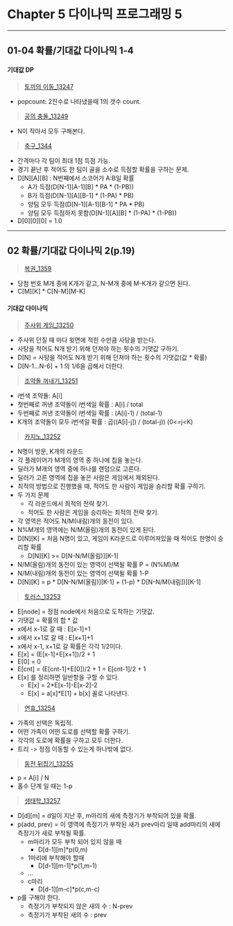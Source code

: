 # Chapter 5 다이나믹 프로그래밍 5

---
## 01-04 확률/기대값 다이나믹 1-4

#### 기대값 DP

>[토끼의 이동_13247](http://icpc.me/13247)
- popcount: 2진수로 나타냈을때 1의 갯수 count.

>[공의 충돌_13249](http://icpc.me/13249)
- N이 작아서 모두 구해본다.

>[축구_1344](http://icpc.me/1344)
- 간격마다 각 팀이 최대 1점 득점 가능.
- 경기 끝난 후 적어도 한 팀이 골을 소수로 득점할 확률을 구하는 문제.
- D[N][A][B] : N번째에서 스코어가 A:B일 확률
	-	A가 득점(D[N-1][A-1][B] * PA * (1-PB))
	- B가 득점(D[N-1][A][B-1] * (1-PA) * PB)
	- 양팀 모두 득점(D[N-1][A-1][B-1] * PA * PB)
	- 양팀 모두 득점하지 못함(D[N-1][A][B] * (1-PA) * (1-PB))
- D[0][0][0] = 1.0

---
## 02 확률/기대값 다이나믹 2(p.19)

>[복권_1359](http://icpc.me/1359)
- 당첨 번호 M개 중에 K개가 같고, N-M개 중에 M-K개가 같으면 된다.
- C[M][K] * C[N-M][M-K]

#### 기대값 다이나믹

>[주사위 게임_13250](http://icpc.me/13250)
- 주사위 던질 때 마다 윗면에 적힌 수만큼 사탕을 받는다.
- 사탕을 적어도 N개 받기 위해 던져야 하는 횟수의 기댓값 구하기.
- D[N] = 사탕을 적어도 N개 받기 위해 던져야 하는 횟수의 기댓값(값 * 확률)
- D[N-1...N-6] + 1 의 1/6을 곱해서 더한다.

>[조약돌 꺼내기_13251](http://icpc.me/13251)
- i번색 조약돌: A[i]
- 첫번째로 꺼낸 조약돌이 i번색일 확률 : A[i] / total
- 두번째로 꺼낸 조약돌이 i번색일 확률 : (A[i]-1) / (total-1)
- K개의 조약돌이 모두 i번색일 확률 : 곱((A[i]-j]) / (total-j)) (0<=j<K)

>[카지노_13252](http://icpc.me/13252)
- N명이 방문, K개의 라운드
- 각 플레이어가 M개의 영역 중 하나에 칩을 놓는다.
- 딜러가 M개의 영역 중에 하나를 랜덤으로 고른다.
- 딜러가 고른 영역에 칩을 놓은 사람은 게임에서 제외된다.
- 최적의 방법으로 진행했을 때, 적어도 한	사람이 게임을 승리할 확률 구하기.
- 두 가지 문제
	- 각 라운드에서 최적의 전략 찾기.
	- 적어도 한 사람은 게임을 승리하는 최적의 전략 찾기.
- 각 영역은 적어도 N/M(내림)개의 동전이 있다.
- N%M개의 영역에는 N/M(올림)개의 동전이 있게 된다.
- D[N][K] = 처음 N명이 있고, 게임이 K라운드로 이루어져있을 때 적어도 한명이 승리할 확률
	- D[N][K] >= D[N-N/M(올림)][K-1]
- N/M(올림)개의 동전이 있는 영역이 선택될 확률 P = (N%M)/M
- N/M(내림)개의 동전이 있는 영역이 선택될 확률 1-P
- D[N][K] = p * D[N-N/M(올림)][K-1] + (1-p) * D[N-N/M(내림])][K-1]

>[토러스_13253](http://icpc.me/13253)
- E[node] = 정점 node에서 처음으로 도착하는 기댓값.
- 기댓값 = 확률의 합 * 값
- x에서 x-1로 갈 때 : E[x-1]+1 
- x에서 x+1로 갈 때 : E[x+1]+1
- x에서 x-1, x+1로 갈 확률은 각각 1/2이다.
- E[x] = (E[x-1]+E[x+1])/2 + 1
- E[0] = 0
- E[cnt] = (E[cnt-1]+E[0])/2 + 1 = E[cnt-1]/2 + 1
- E[x] 를 정리하면 일반항을 구할 수 있다.
    - E[x] = 2*E[x-1]-E[x-2]-2
    - E[x] = a[x]*E[1] + b[x] 꼴로 나타낸다.

>[연휴_13254](http://icpc.me/13254)
- 가족의 선택은 독립적. 
- 어떤 가족이 어떤 도로를 선택할 확률 구하기.
- 각각의 도로에 확률을 구하고 모두 더한다.
- 트리 -> 정점 이동할 수 있는게 하나밖에 없다.

>[동전 뒤집기_13255](http://icpc.me/13255)
- p = A[i] / N
- 홀수 단계 일 때는 1-p



>[생태학_13257](http://icpc.me/13257)
- D[d][m] = d일이 지난 후, m마리의 새에 측정기가 부착되어 있을 확률.
- p(add, prev) = 이 영역에 측정기가 부착된 새가 prev마리 일때 add마리의 새에 측정기가 새로 부착될 확률.
	- m마리가 모두 부착 되어 있지 않을 때
		- D[d-1][m]*p(0,m)
	- 1마리에 부착해야 할때
		- D[d-1][m-1]*p(1,m-1)
	- ...
	- c마리
		- D[d-1][m-c]*p(c,m-c)
- p를 구해야 한다.
	- 측정기가 부착되지 않은 새의 수 : N-prev
	- 측정기가 부착된 새의 수 : prev

>[](http://icpc.me/)

>[](http://icpc.me/)

>[](http://icpc.me/)

>[](http://icpc.me/)

>[](http://icpc.me/)

>[](http://icpc.me/)
